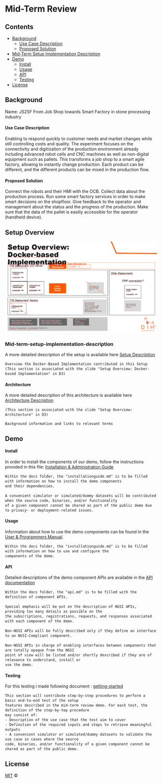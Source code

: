 # Mid-Term Review

## Contents

-   [Background](#background)
    -   [Use Case Description](#use-case-description)
    -   [Proposed Solution](#proposed-solution)
-   [Mid-Term Setup Implementation Description](#mid-term-setup-implementation-description)
-   [Demo](#demo)
    -   [Install](#install)
    -   [Usage](#usage)
    -   [API](#api)
    -   [Testing](#testing)
-   [License](#license)

## Background
Name: JS2SF
  From Job Shop  towards Smart Factory in stone processing industry
  
#### Use Case Description
Enabling to respond quickly to customer needs and market changes while still controlling costs and quality.
The experiment focuses on the connectivity and digitization of the production environment already including
advanced robot cells and CNC machines as well as non-digital equipment such as pallets. This transforms a job
shop to a smart agile factory, allowing to instantly change production. Each product can be different, and the
different products can be mixed in the production flow.

#### Proposed Solution
Connect the robots and their HMI with the OCB. Collect data about the production process. Run some smart 
factory services in order to make smart decisions on the shopfloor. Give feedback to the operator and management 
about the status and the progress of the production. Make sure that the data of the pallet is easiliy accessible for the operator (handheld device).

## Setup Overview
![Setup Overview](./images/setup.png)
### Mid-term-setup-implementation-description
A more detailed description of the setup is available here [Setup Description](Setup_midterm.md)
```
Overview the Docker-Based Implementation contributed in this Setup (This section is associated with the slide "Setup Overview: Docker-based Implementation" in D3)
```

#### Architecture
A more detailed description of this architecture is available here [Architecture Description](architecture.md)
```
(This section is associated with the slide "Setup Overview: Architecture" in D3)
```

```
Background information and links to relevant terms
```
## Demo
#### Install
In order to install the components of our demo, follow the instructions provided in this file: [Installation & Administration Guide](installationguide.md)
```
Within the docs folder, the "installationguide.md" is to be filled with information on how to install the demo components
and their dependencies.

A convenient simulator or simulated/dummy datasets will be contributed when the source code, binaries, and/or functionality
of a given component cannot be shared as part of the public demo due to privacy- or deployment-related issues.
```

#### Usage
Information about how to use the demo components can be found in the [User & Programmers Manual](usermanual.md).
```
Within the docs folder, the "installationguide.md" is to be filled with information on how to use and configure the
components of the demo.
```

#### API
Detailed descriptions of the demo component APIs are available in the [API documentation](api.md) 
```
Within the docs folder, the "api.md" is to be filled with the definition of component APIs.

Special emphasis will be put on the description of NGSI APIs, providing tas many details as possible on the 
the subscriptions, registrations, requests, and responses associated with each component of the demo. 

Non-NGSI APIs will be fully described only if they define an interface to an NGSI-Compliant component.

Non-NGSI APIs in charge of enabling interfaces between components that are totally opaque from the NGSI
point of view will be listed and/or shortly described if they are of relevance to understand, install or
use the demo.
```

#### Testing
For this testing i made following document : [getting-started](getting-started.md)
```
This section will contribute step-by-step procedures to perform a basic end-to-end test of the setup 
features described in the mid-term review demo. For each test, the definition of the step-by-tep procedure
may consist of:
- Description of the use case that the test aim to cover
- Definition of the required inputs and steps to retrieve meaningful outputs
- A convenient simulator or simulated/dummy datasets to validate the use case in cases where the source 
code, binaries, and/or functionality of a given component cannot be shared as part of the public demo.
```



## License

[MIT](LICENSE) © <TTE>
